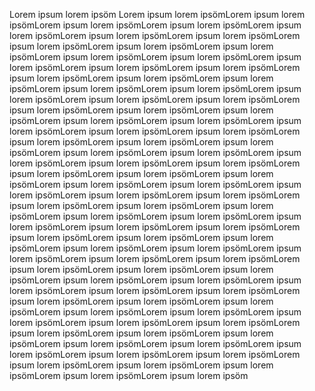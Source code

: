 Lorem ipsum lorem ipsöm Lorem ipsum lorem ipsömLorem ipsum lorem ipsömLorem ipsum lorem ipsömLorem ipsum lorem ipsömLorem ipsum lorem ipsömLorem ipsum lorem ipsömLorem ipsum lorem ipsömLorem ipsum lorem ipsömLorem ipsum lorem ipsömLorem ipsum lorem ipsömLorem ipsum lorem ipsömLorem ipsum lorem ipsömLorem ipsum lorem ipsömLorem ipsum lorem ipsömLorem ipsum lorem ipsömLorem ipsum lorem ipsömLorem ipsum lorem ipsömLorem ipsum lorem ipsömLorem ipsum lorem ipsömLorem ipsum lorem ipsömLorem ipsum lorem ipsömLorem ipsum lorem ipsömLorem ipsum lorem ipsömLorem ipsum lorem ipsömLorem ipsum lorem ipsömLorem ipsum lorem ipsömLorem ipsum lorem ipsömLorem ipsum lorem ipsömLorem ipsum lorem ipsömLorem ipsum lorem ipsömLorem ipsum lorem ipsömLorem ipsum lorem ipsömLorem ipsum lorem ipsömLorem ipsum lorem ipsömLorem ipsum lorem ipsömLorem ipsum lorem ipsömLorem ipsum lorem ipsömLorem ipsum lorem ipsömLorem ipsum lorem ipsömLorem ipsum lorem ipsömLorem ipsum lorem ipsömLorem ipsum lorem ipsömLorem ipsum lorem ipsömLorem ipsum lorem ipsömLorem ipsum lorem ipsömLorem ipsum lorem ipsömLorem ipsum lorem ipsömLorem ipsum lorem ipsömLorem ipsum lorem ipsömLorem ipsum lorem ipsömLorem ipsum lorem ipsömLorem ipsum lorem ipsömLorem ipsum lorem ipsömLorem ipsum lorem ipsömLorem ipsum lorem ipsömLorem ipsum lorem ipsömLorem ipsum lorem ipsömLorem ipsum lorem ipsömLorem ipsum lorem ipsömLorem ipsum lorem ipsömLorem ipsum lorem ipsömLorem ipsum lorem ipsömLorem ipsum lorem ipsömLorem ipsum lorem ipsömLorem ipsum lorem ipsömLorem ipsum lorem ipsömLorem ipsum lorem ipsömLorem ipsum lorem ipsömLorem ipsum lorem ipsömLorem ipsum lorem ipsömLorem ipsum lorem ipsömLorem ipsum lorem ipsömLorem ipsum lorem ipsömLorem ipsum lorem ipsömLorem ipsum lorem ipsömLorem ipsum lorem ipsömLorem ipsum lorem ipsömLorem ipsum lorem ipsömLorem ipsum lorem ipsömLorem ipsum lorem ipsömLorem ipsum lorem ipsömLorem ipsum lorem ipsömLorem ipsum lorem ipsömLorem ipsum lorem ipsömLorem ipsum lorem ipsömLorem ipsum lorem ipsömLorem ipsum lorem ipsömLorem ipsum lorem ipsömLorem ipsum lorem ipsömLorem ipsum lorem ipsömLorem ipsum lorem ipsömLorem ipsum lorem ipsöm